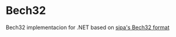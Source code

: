 Bech32
======

Bech32 implementacion for .NET based on [sipa's Bech32 format](https://github.com/sipa/bech32)
 
